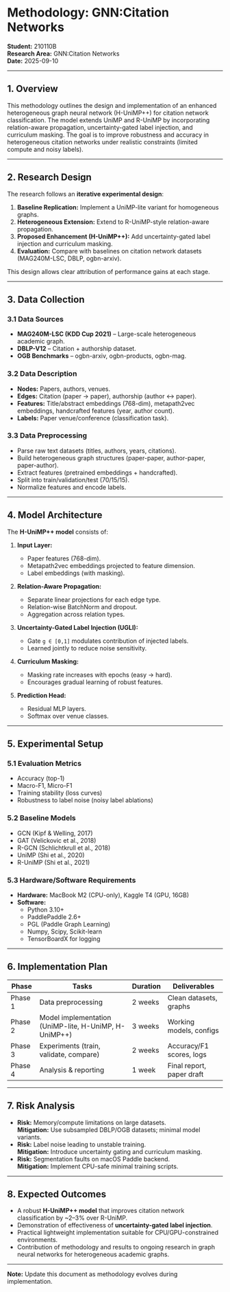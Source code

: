# Methodology: GNN:Citation Networks

**Student:** 210110B  
**Research Area:** GNN:Citation Networks  
**Date:** 2025-09-10  

---

## 1. Overview  

This methodology outlines the design and implementation of an enhanced heterogeneous graph neural network (H-UniMP++) for citation network classification. The model extends UniMP and R-UniMP by incorporating relation-aware propagation, uncertainty-gated label injection, and curriculum masking. The goal is to improve robustness and accuracy in heterogeneous citation networks under realistic constraints (limited compute and noisy labels).  

---

## 2. Research Design  

The research follows an **iterative experimental design**:  
1. **Baseline Replication:** Implement a UniMP-lite variant for homogeneous graphs.  
2. **Heterogeneous Extension:** Extend to R-UniMP-style relation-aware propagation.  
3. **Proposed Enhancement (H-UniMP++):** Add uncertainty-gated label injection and curriculum masking.  
4. **Evaluation:** Compare with baselines on citation network datasets (MAG240M-LSC, DBLP, ogbn-arxiv).  

This design allows clear attribution of performance gains at each stage.  

---

## 3. Data Collection  

### 3.1 Data Sources  
- **MAG240M-LSC (KDD Cup 2021)** – Large-scale heterogeneous academic graph.  
- **DBLP-V12** – Citation + authorship dataset.  
- **OGB Benchmarks** – ogbn-arxiv, ogbn-products, ogbn-mag.  

### 3.2 Data Description  
- **Nodes:** Papers, authors, venues.  
- **Edges:** Citation (paper → paper), authorship (author ↔ paper).  
- **Features:** Title/abstract embeddings (768-dim), metapath2vec embeddings, handcrafted features (year, author count).  
- **Labels:** Paper venue/conference (classification task).  

### 3.3 Data Preprocessing  
- Parse raw text datasets (titles, authors, years, citations).  
- Build heterogeneous graph structures (paper-paper, author-paper, paper-author).  
- Extract features (pretrained embeddings + handcrafted).  
- Split into train/validation/test (70/15/15).  
- Normalize features and encode labels.  

---

## 4. Model Architecture  

The **H-UniMP++ model** consists of:  
1. **Input Layer:**  
   - Paper features (768-dim).  
   - Metapath2vec embeddings projected to feature dimension.  
   - Label embeddings (with masking).  

2. **Relation-Aware Propagation:**  
   - Separate linear projections for each edge type.  
   - Relation-wise BatchNorm and dropout.  
   - Aggregation across relation types.  

3. **Uncertainty-Gated Label Injection (UGLI):**  
   - Gate `g ∈ [0,1]` modulates contribution of injected labels.  
   - Learned jointly to reduce noise sensitivity.  

4. **Curriculum Masking:**  
   - Masking rate increases with epochs (easy → hard).  
   - Encourages gradual learning of robust features.  

5. **Prediction Head:**  
   - Residual MLP layers.  
   - Softmax over venue classes.  

---

## 5. Experimental Setup  

### 5.1 Evaluation Metrics  
- Accuracy (top-1)  
- Macro-F1, Micro-F1  
- Training stability (loss curves)  
- Robustness to label noise (noisy label ablations)  

### 5.2 Baseline Models  
- GCN (Kipf & Welling, 2017)  
- GAT (Velickovic et al., 2018)  
- R-GCN (Schlichtkrull et al., 2018)  
- UniMP (Shi et al., 2020)  
- R-UniMP (Shi et al., 2021)  

### 5.3 Hardware/Software Requirements  
- **Hardware:** MacBook M2 (CPU-only), Kaggle T4 (GPU, 16GB)  
- **Software:**  
  - Python 3.10+  
  - PaddlePaddle 2.6+  
  - PGL (Paddle Graph Learning)  
  - Numpy, Scipy, Scikit-learn  
  - TensorBoardX for logging  

---

## 6. Implementation Plan  

| Phase   | Tasks                                | Duration | Deliverables              |
|---------|--------------------------------------|----------|---------------------------|
| Phase 1 | Data preprocessing                   | 2 weeks  | Clean datasets, graphs    |
| Phase 2 | Model implementation (UniMP-lite, H-UniMP, H-UniMP++) | 3 weeks  | Working models, configs   |
| Phase 3 | Experiments (train, validate, compare) | 2 weeks  | Accuracy/F1 scores, logs  |
| Phase 4 | Analysis & reporting                 | 1 week   | Final report, paper draft |

---

## 7. Risk Analysis  

- **Risk:** Memory/compute limitations on large datasets.  
  **Mitigation:** Use subsampled DBLP/OGB datasets; minimal model variants.  
- **Risk:** Label noise leading to unstable training.  
  **Mitigation:** Introduce uncertainty gating and curriculum masking.  
- **Risk:** Segmentation faults on macOS Paddle backend.  
  **Mitigation:** Implement CPU-safe minimal training scripts.  

---

## 8. Expected Outcomes  

- A robust **H-UniMP++ model** that improves citation network classification by ~2–3% over R-UniMP.  
- Demonstration of effectiveness of **uncertainty-gated label injection**.  
- Practical lightweight implementation suitable for CPU/GPU-constrained environments.  
- Contribution of methodology and results to ongoing research in graph neural networks for heterogeneous academic graphs.  

---

**Note:** Update this document as methodology evolves during implementation.  
